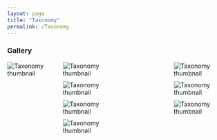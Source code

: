 ```yaml
---
layout: page
title: "Taxonomy"
permalink: /Taxonomy
---
```



### Gallery
<style>
    .Gallery img {
        width: 100px;
    }  
</style>
<div style="display: grid; grid-template-columns: repeat(4, 1fr); gap: 10px;">
<img src="http://stratigraphy.org/subcommission-permian/files/Taxonomy/Slide1.JPG" alt="Taxonomy thumbnail" />
</a>
<img src="http://stratigraphy.org/subcommission-permian/files/Taxonomy/Slide2.JPG" alt="Taxonomy thumbnail" /><br />
</a>
<img src="http://stratigraphy.org/subcommission-permian/files/Taxonomy/Slide3.JPG" alt="Taxonomy thumbnail" /><br />
</a>
<img src="http://stratigraphy.org/subcommission-permian/files/Taxonomy/Slide4.JPG" alt="Taxonomy thumbnail" /><br />
</a>
<img src="http://stratigraphy.org/subcommission-permian/files/Taxonomy/Slide5.JPG" alt="Taxonomy thumbnail" /><br />
</a>
<img src="http://stratigraphy.org/subcommission-permian/files/Taxonomy/Slide6.JPG" alt="Taxonomy thumbnail" /><br />
</a>
<img src="http://stratigraphy.org/subcommission-permian/files/Taxonomy/Slide7.JPG" alt="Taxonomy thumbnail" /><br />
</a>
<img src="http://stratigraphy.org/subcommission-permian/files/Taxonomy/Slide8.JPG" alt="Taxonomy thumbnail" /><br />
</a>
